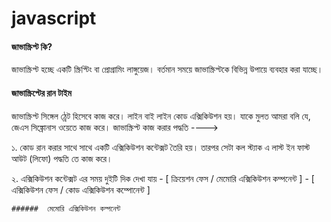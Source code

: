 # javascript

#### জাভাস্ক্রিপ্ট কি?

জাভাস্ক্রিপ্ট হচ্ছে একটি স্ক্রিপ্টিং বা প্রোগ্রামিং লাঙ্গুয়েজ। বর্তমান সময়ে জাভাস্ক্রিপ্টকে বিভিন্ন উপায়ে ব্যবহার করা যাচ্ছে।

#### জাভাস্ক্রিপ্টের রান টাইম

জাভাস্ক্রিপ্ট সিঙ্গেল ঠ্রেট হিসেবে কাজ করে। লাইন বাই লাইন কোড এক্সিকিউশন হয়। যাকে 
মুলত আমরা বলি যে, জেএস সিঙ্ক্রোনাস ওয়েতে কাজ করে। জাভাস্ক্রিপ্ট কাজ করার পদ্ধতি ---->

১. কোড রান করার সাথে সাথে একটি এক্সিকিউশন কন্টেক্সট তৈরি হয়। তারপর সেটা কল স্ট্যাক এ
    লাস্ট ইন ফাস্ট আউট (লিফো) পদ্ধতি তে কাজ করে।

২. এক্সিকিউশন কন্টেক্সট এর সময় দুইটি দিক দেখা যায় 
    - [ ক্রিয়েশন ফেস / মেমোরি এক্সিকিউশন কম্পনেন্ট ]
    - [ এক্সিকিউশন ফেস / কোড  এক্সিকিউশন কম্পোনেন্ট ]

    ######  মেমোরি এক্সিকিউশন কম্পনেন্ট
    